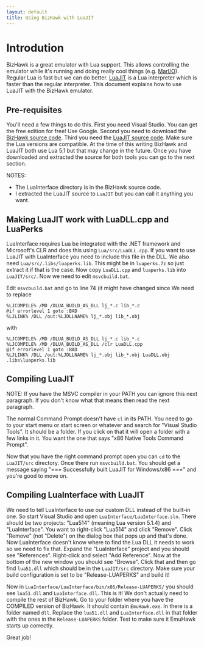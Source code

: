 ```yaml
---
layout: default
title: Using BizHawk with LuaJIT
---
```


# Introdution
BizHawk is a great emulator with Lua support. This allows controlling the emulator while it's
running and doing really cool things (e.g. [MarI/O](https://www.youtube.com/watch?v=qv6UVOQ0F44)).
Regular Lua is fast but we can do better. [LuaJIT](http://luajit.org/) is a Lua interpreter which is
faster than the regular interpreter. This document explains how to use LuaJIT with the BizHawk emulator.

## Pre-requisites
You'll need a few things to do this. First you need Visual Studio.
You can get the free edition for free! Use Google. Second you need to
download the [BizHawk source code](https://github.com/TASVideos/BizHawk). Third you need
the [LuaJIT source code](http://luajit.org/download.html). Make sure the Lua versions are
compatible. At the time of this writing BizHawk and LuaJIT both use Lua 5.1 but that may
change in the future. Once you have downloaded and extracted the source for both tools you
can go to the next section.

NOTES:
 * The LuaInterface directory is in the BizHawk source code.
 * I extracted the LuaJIT source to `LuaJIT` but you can call it anything you want.

## Making LuaJIT work with LuaDLL.cpp and LuaPerks
LuaInterface requires Lua be integrated with the .NET framework and
Microsoft's CLR and does this using `Lua/src/LuaDLL.cpp`. If you want to
use LuaJIT with LuaInterface you need to include this file in the DLL.
We also need `Lua/src/.libs/luaperks.lib`. This might be in `luaperks.7z`
so just extract it if that is the case. Now copy `LuaDLL.cpp` and
`luaperks.lib` into `LuaJIT/src/`. Now we need to edit `msvcbuild.bat`.

Edit `msvcbuild.bat` and go to line 74 (it might have changed since We need to replace

~~~
%LJCOMPILE% /MD /DLUA_BUILD_AS_DLL lj_*.c lib_*.c
@if errorlevel 1 goto :BAD
%LJLINK% /DLL /out:%LJDLLNAME% lj_*.obj lib_*.obj
~~~

with

~~~
%LJCOMPILE% /MD /DLUA_BUILD_AS_DLL lj_*.c lib_*.c
%LJCOMPILE% /MD /DLUA_BUILD_AS_DLL /clr LuaDLL.cpp
@if errorlevel 1 goto :BAD
%LJLINK% /DLL /out:%LJDLLNAME% lj_*.obj lib_*.obj LuaDLL.obj .libs\luaperks.lib
~~~

## Compiling LuaJIT
NOTE: If you have the MSVC compiler in your PATH you can ignore this next paragraph.
If you don't know what that means then read the next paragraph.

The normal Command Prompt doesn't have `cl` in its PATH. You need to go to your
start menu or start screen or whatever and search for "Visual Studio Tools". It
should be a folder. If you click on that it will open a folder with a few links
in it. You want the one that says "x86 Native Tools Command Prompt".

Now that you have the right command prompt open you can `cd` to the `LuaJIT/src`
directory. Once there run `msvcbuild.bat`. You should get a message saying
"=== Successfully built LuaJIT for Windows/x86 ===" and you're good to move on.

## Compiling LuaInterface with LuaJIT
We need to tell LuaInterface to use our custom DLL instead of the built-in one.
So start Visual Studio and open `LuaInterface/LuaInterface.sln`. There should be two projects:
"Lua514" (meaning Lua version 5.1.4) and "LuaInterface". You want to right-click "Lua514" and
click "Remove". Click "Remove" (not "Delete") on the dialog box that pops up and that's done.
Now LuaInterface doesn't know where to find the Lua DLL it needs to work so we need to fix that.
Expand the "LuaInterface" project and you should see "References". Right-click and select
"Add Reference". Now at the bottom of the new window you should see "Browse". Click that and
then go find `lua51.dll` which should be in the `LuaJIT/src` directory. Make sure your build
configuration is set to be "Release-LUAPERKS" and build it!

Now in `LuaInterface/LuaInterface/bin/x86/Release-LUAPERKS/` you should see `lua51.dll` and
`LuaInterface.dll`. This is it! We don't actually need to compile the rest of BizHawk. Go to
your folder where you have the COMPILED version of BizHawk. It should contain `EmuHawk.exe`.
In there is a folder named `dll`. Replace the `lua51.dll` and `LuaInterface.dll` in that folder
with the ones in the `Release-LUAPERKS` folder. Test to make sure it EmuHawk starts up correctly.

Great job!

